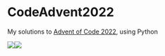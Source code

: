 # CodeAdvent2022

My solutions to [Advent of Code 2022](https://adventofcode.com/2022), using Python

![](https://img.shields.io/badge/day%20📅-12-blue)![](https://img.shields.io/badge/stars%20⭐-24-yellow)
